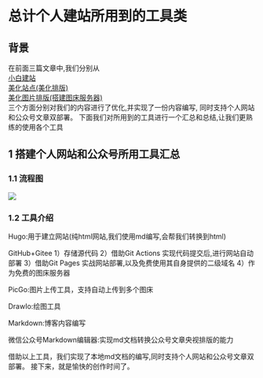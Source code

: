 # 总计个人建站所用到的工具类
## 背景
在前面三篇文章中,我们分别从  
[小白建站](https://mp.weixin.qq.com/s/bVO-GGXNxGSjV-qd-a3CvQ)  
[美化站点(美化排版)](https://mp.weixin.qq.com/s/UX1wYyKgEg8RVGs7fhd_Zg)  
[美化图片排版(搭建图床服务器)](https://mp.weixin.qq.com/s/p_ad-eOF7Ss61LVM7GYvwA)  
三个方面分别对我们的内容进行了优化,并实现了一份内容编写,
同时支持个人网站和公众号文章双部署。
下面我们对所用到的工具进行一个汇总和总结,让我们更熟练的使用各个工具


## 1 搭建个人网站和公众号所用工具汇总
### 1.1 流程图
![](https://raw.githubusercontent.com/yufanrich/yufanimgs/master/img/20240205%E4%B8%AA%E4%BA%BA%E5%8D%9A%E5%AE%A2%E5%92%8C%E7%BD%91%E7%AB%99%E5%B7%A5%E5%85%B7%E9%9B%86%E5%90%88.drawio.png)
### 1.2 工具介绍
Hugo:用于建立网站(纯html网站,我们使用md编写,会帮我们转换到html)

GitHub+Gitee
1）存储源代码
2）借助Git Actions 实现代码提交后,进行网站自动部署
3）借助Git Pages 实战网站部署,以及免费使用其自身提供的二级域名
4）作为免费的图床服务器

PicGo:图片上传工具，支持自动上传到多个图床

DrawIo:绘图工具

Markdown:博客内容编写

微信公众号Markdown编辑器:实现md文档转换公众号文章央视排版的能力

借助以上工具，我们实现了本地md文档的编写,同时支持个人网站和公众号文章双部署。
接下来，就是愉快的创作时间了。
